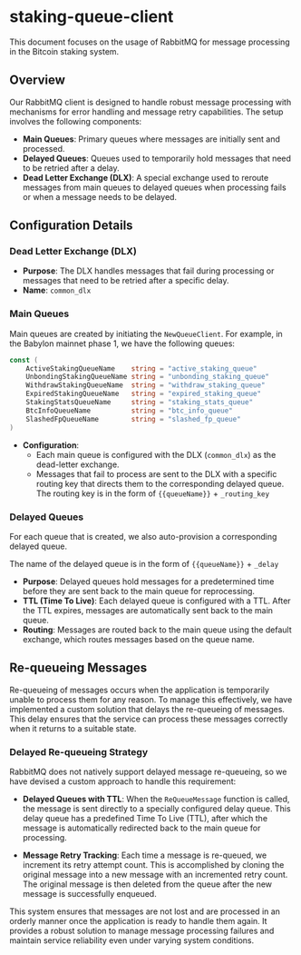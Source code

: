 # staking-queue-client

This document focuses on the usage of RabbitMQ for message processing in the 
Bitcoin staking system.

## Overview

Our RabbitMQ client is designed to handle robust message processing with 
mechanisms for error handling and message retry capabilities. The setup 
involves the following components:

- **Main Queues**: Primary queues where messages are initially sent and 
  processed.
- **Delayed Queues**: Queues used to temporarily hold messages that need to 
  be retried after a delay.
- **Dead Letter Exchange (DLX)**: A special exchange used to reroute 
  messages from main queues to delayed queues when processing fails or when 
  a message needs to be delayed.

## Configuration Details

### Dead Letter Exchange (DLX)

- **Purpose**: The DLX handles messages that fail during processing or messages 
that need to be retried after a specific delay.
- **Name**: `common_dlx`

### Main Queues

Main queues are created by initiating the `NewQueueClient`.
For example, in the Babylon mainnet phase 1, we have the following queues:

```go
const (
    ActiveStakingQueueName    string = "active_staking_queue"
    UnbondingStakingQueueName string = "unbonding_staking_queue"
    WithdrawStakingQueueName  string = "withdraw_staking_queue"
    ExpiredStakingQueueName   string = "expired_staking_queue"
    StakingStatsQueueName     string = "staking_stats_queue"
    BtcInfoQueueName          string = "btc_info_queue"
    SlashedFpQueueName        string = "slashed_fp_queue"
)
```

- **Configuration**:
  - Each main queue is configured with the DLX (`common_dlx`) as the 
    dead-letter exchange.
  - Messages that fail to process are sent to the DLX with a specific 
    routing key that directs them to the corresponding delayed queue. The 
    routing key is in the form of `{{queueName}}` + `_routing_key`

### Delayed Queues

For each queue that is created, we also auto-provision a corresponding 
delayed queue.  

The name of the delayed queue is in the form of `{{queueName}}` + `_delay`

- **Purpose**: Delayed queues hold messages for a predetermined time before 
  they are sent back to the main queue for reprocessing.
- **TTL (Time To Live)**: Each delayed queue is configured with a TTL. After 
  the TTL expires, messages are automatically sent back to the main queue.
- **Routing**: Messages are routed back to the main queue using the default 
  exchange, which routes messages based on the queue name.

## Re-queueing Messages

Re-queueing of messages occurs when the application is temporarily unable to 
process them for any reason. To manage this effectively, we have implemented 
a custom solution that delays the re-queueing of messages. This delay 
ensures that the service can process these messages correctly when it 
returns to a suitable state.

### Delayed Re-queueing Strategy

RabbitMQ does not natively support delayed message re-queueing, 
so we have devised a custom approach to handle this requirement:

- **Delayed Queues with TTL**: When the `ReQueueMessage` function is called, 
  the message is sent directly to a specially configured delay queue. This 
  delay queue has a predefined Time To Live (TTL), after which the message 
  is automatically redirected back to the main queue for processing.

- **Message Retry Tracking**: Each time a message is re-queued, we increment 
  its retry attempt count. This is accomplished by cloning the original 
  message into a new message with an incremented retry count. The original 
  message is then deleted from the queue after the new message is 
  successfully enqueued.

This system ensures that messages are not lost and are processed in an orderly 
manner once the application is ready to handle them again. It provides a robust 
solution to manage message processing failures and maintain service reliability 
even under varying system conditions.
